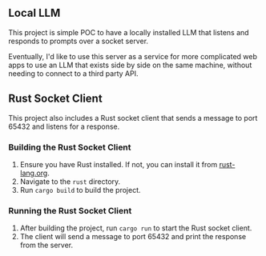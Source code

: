 ## Local LLM

This project is  simple POC to have a locally installed LLM that listens and responds to prompts over a socket server.

Eventually, I'd like to use this server as a service for more complicated web apps to use an LLM that exists side by side on the same machine, without needing to connect to a third party API.

## Rust Socket Client

This project also includes a Rust socket client that sends a message to port 65432 and listens for a response.

### Building the Rust Socket Client

1. Ensure you have Rust installed. If not, you can install it from [rust-lang.org](https://www.rust-lang.org/).
2. Navigate to the `rust` directory.
3. Run `cargo build` to build the project.

### Running the Rust Socket Client

1. After building the project, run `cargo run` to start the Rust socket client.
2. The client will send a message to port 65432 and print the response from the server.
